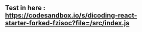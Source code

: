 Test in here : https://codesandbox.io/s/dicoding-react-starter-forked-fzisoc?file=/src/index.js
---
